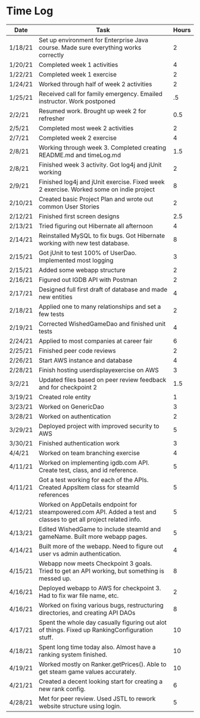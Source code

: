 # Time Log

| Date | Task | Hours |
|------|------|-------|
| 1/18/21 | Set up environment for Enterprise Java course. Made sure everything works correctly | 2 |
| 1/20/21 | Completed week 1 activities  | 4  |
| 1/22/21 | Completed week 1 exercise | 2 |
| 1/24/21 | Worked through half of week 2 activities | 2 | |
| 1/25/21 | Received call for family emergency. Emailed instructor. Work postponed | .5 |
| 2/2/21  | Resumed work. Brought up week 2 for refresher | 0.5 |
| 2/5/21  | Completed most week 2 activities | 2 |
| 2/7/21  | Completed week 2 exercise | 4 |
| 2/8/21  | Working through week 3. Completed creating README.md and timeLog.md | 1.5 |
| 2/8/21  | Finished week 3 activity. Got log4j and jUnit working | 2 |
| 2/9/21  | Finished log4j and jUnit exercise. Fixed week 2 exercise. Worked some on indie project | 8 |
| 2/10/21 | Created basic Project Plan and wrote out common User Stories | 2 |
| 2/12/21 | Finished first screen designs | 2.5 |
| 2/13/21 | Tried figuring out Hibernate all afternoon | 4 |
| 2/14/21 | Reinstalled MySQL to fix bugs. Got Hibernate working with new test database. | 8 |
| 2/15/21 | Got jUnit to test 100% of UserDao. Implemented most logging | 3 |
| 2/15/21 | Added some webapp structure | 2 |
| 2/16/21 | Figured out IGDB API with Postman | 2 |
| 2/17/21 | Designed full first draft of database and made new entities | 4 |
| 2/18/21 | Applied one to many relationships and set a few tests | 2 |
| 2/19/21 | Corrected WishedGameDao and finished unit tests | 4 |
| 2/24/21 | Applied to most companies at career fair | 6 |
| 2/25/21 | Finished peer code reviews | 2 |
| 2/26/21 | Start AWS instance and database | 4 |
| 2/28/21 | Finish hosting userdisplayexercise on AWS | 3 |
| 3/2/21  | Updated files based on peer review feedback and for checkpoint 2 | 1.5 |
| 3/19/21 | Created role entity | 1 |
| 3/23/21 | Worked on GenericDao | 3 |
| 3/28/21 | Worked on authentication | 2 |
| 3/29/21 | Deployed project with improved security to AWS | 5 |
| 3/30/21 | Finished authentication work | 3 |
| 4/4/21  | Worked on team branching exercise | 4 |
| 4/11/21 | Worked on implementing igdb.com API. Create test, class, and id reference. | 5 |
| 4/11/21 | Got a test working for each of the APIs. Created AppsItem class for steamId references | 5 |
| 4/12/21 | Worked on AppDetails endpoint for steampowered.com API. Added a test and classes to get all project related info. | 5 |
| 4/13/21 | Edited WishedGame to include steamId and gameName. Built more webapp pages. | 5 |
| 4/14/21 | Built more of the webapp. Need to figure out user vs admin authentication. | 4 |
| 4/15/21 | Webapp now meets Checkpoint 3 goals. Tried to get an API working, but something is messed up. | 8 |
| 4/16/21 | Deployed webapp to AWS for checkpoint 3. Had to fix war file name, etc. | 2 |
| 4/16/21 | Worked on fixing various bugs, restructuring directories, and creating API DAOs | 8 |
| 4/17/21 | Spent the whole day casually figuring out alot of things. Fixed up RankingConfiguration stuff. | 10 |
| 4/18/21 | Spent long time today also. Almost have a ranking system finished. | 10 |
| 4/19/21 | Worked mostly on Ranker.getPrices(). Able to get steam game values accurately. | 10 |
| 4/21/21 | Created a decent looking start for creating a new rank config. | 6 |
| 4/28/21 | Met for peer review. Used JSTL to rework website structure using login. | 5 |
